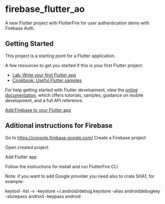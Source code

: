 # firebase_flutter_ao

A new Flutter project with FlutterFire for user authentication demo with Firebase Auth.

## Getting Started

This project is a starting point for a Flutter application.

A few resources to get you started if this is your first Flutter project:

- [Lab: Write your first Flutter app](https://docs.flutter.dev/get-started/codelab)
- [Cookbook: Useful Flutter samples](https://docs.flutter.dev/cookbook)

For help getting started with Flutter development, view the
[online documentation](https://docs.flutter.dev/), which offers tutorials,
samples, guidance on mobile development, and a full API reference.

[Add Firebase to your Flutter app](https://firebase.google.com/docs/flutter/setup?platform=android)

## Aditional instructions for Firebase

Go to https://console.firebase.google.com/
Create a Firebase project

Open created project

Add Flutter app

Follow the instructions for install and run FlutterFire CLI

Note: if you want to add Google provider you need also to crate SHA1, for example:

keytool -list -v -keystore ~/.android/debug.keystore -alias androiddebugkey -storepass android -keypass android
